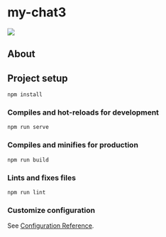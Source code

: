 # my-chat3
<img src="https://img.shields.io/badge/-Node.js-000000.svg?logo=node.js&style=for-the-badge">

## About

## Project setup
```
npm install
```

### Compiles and hot-reloads for development
```
npm run serve
```

### Compiles and minifies for production
```
npm run build
```

### Lints and fixes files
```
npm run lint
```

### Customize configuration
See [Configuration Reference](https://cli.vuejs.org/config/).
